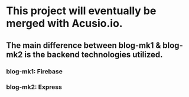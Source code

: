 # This project will eventually be merged with Acusio.io. 

## The main difference between blog-mk1 & blog-mk2 is the backend technologies utilized. 


### blog-mk1: Firebase 
### blog-mk2: Express
